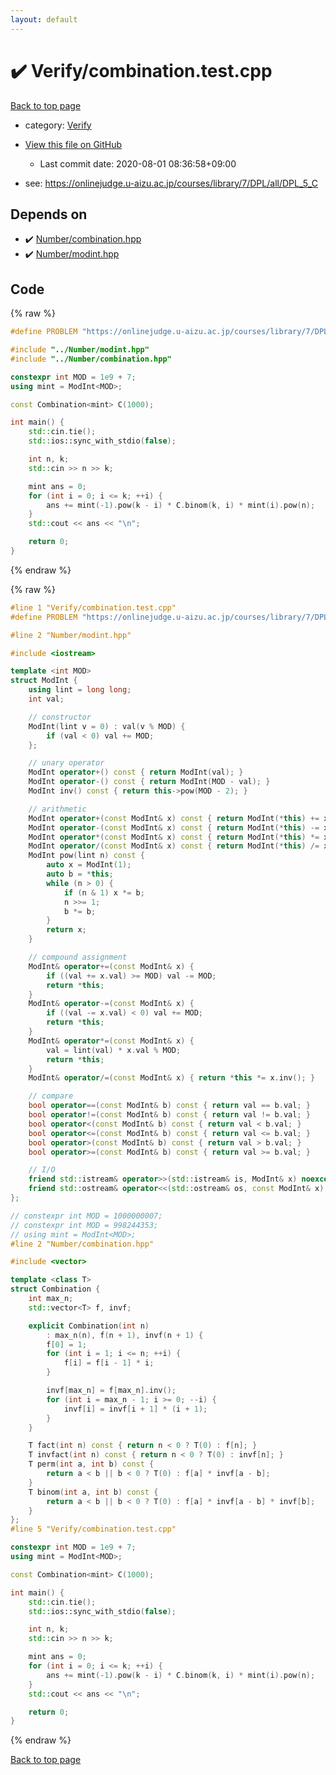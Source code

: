 ```yaml
---
layout: default
---
```


<!-- mathjax config similar to math.stackexchange -->
<script type="text/javascript" async
  src="https://cdnjs.cloudflare.com/ajax/libs/mathjax/2.7.5/MathJax.js?config=TeX-MML-AM_CHTML">
</script>
<script type="text/x-mathjax-config">
  MathJax.Hub.Config({
    TeX: { equationNumbers: { autoNumber: "AMS" }},
    tex2jax: {
      inlineMath: [ ['$','$'] ],
      processEscapes: true
    },
    "HTML-CSS": { matchFontHeight: false },
    displayAlign: "left",
    displayIndent: "2em"
  });
</script>

<script type="text/javascript" src="https://cdnjs.cloudflare.com/ajax/libs/jquery/3.4.1/jquery.min.js"></script>
<script src="https://cdn.jsdelivr.net/npm/jquery-balloon-js@1.1.2/jquery.balloon.min.js" integrity="sha256-ZEYs9VrgAeNuPvs15E39OsyOJaIkXEEt10fzxJ20+2I=" crossorigin="anonymous"></script>
<script type="text/javascript" src="../../assets/js/copy-button.js"></script>
<link rel="stylesheet" href="../../assets/css/copy-button.css" />


# :heavy_check_mark: Verify/combination.test.cpp

<a href="../../index.html">Back to top page</a>

* category: <a href="../../index.html#5a750f86ef41f22f852c43351e3ff383">Verify</a>
* <a href="{{ site.github.repository_url }}/blob/master/Verify/combination.test.cpp">View this file on GitHub</a>
    - Last commit date: 2020-08-01 08:36:58+09:00


* see: <a href="https://onlinejudge.u-aizu.ac.jp/courses/library/7/DPL/all/DPL_5_C">https://onlinejudge.u-aizu.ac.jp/courses/library/7/DPL/all/DPL_5_C</a>


## Depends on

* :heavy_check_mark: <a href="../../library/Number/combination.hpp.html">Number/combination.hpp</a>
* :heavy_check_mark: <a href="../../library/Number/modint.hpp.html">Number/modint.hpp</a>


## Code

<a id="unbundled"></a>
{% raw %}
```cpp
#define PROBLEM "https://onlinejudge.u-aizu.ac.jp/courses/library/7/DPL/all/DPL_5_C"

#include "../Number/modint.hpp"
#include "../Number/combination.hpp"

constexpr int MOD = 1e9 + 7;
using mint = ModInt<MOD>;

const Combination<mint> C(1000);

int main() {
    std::cin.tie();
    std::ios::sync_with_stdio(false);

    int n, k;
    std::cin >> n >> k;

    mint ans = 0;
    for (int i = 0; i <= k; ++i) {
        ans += mint(-1).pow(k - i) * C.binom(k, i) * mint(i).pow(n);
    }
    std::cout << ans << "\n";

    return 0;
}

```
{% endraw %}

<a id="bundled"></a>
{% raw %}
```cpp
#line 1 "Verify/combination.test.cpp"
#define PROBLEM "https://onlinejudge.u-aizu.ac.jp/courses/library/7/DPL/all/DPL_5_C"

#line 2 "Number/modint.hpp"

#include <iostream>

template <int MOD>
struct ModInt {
    using lint = long long;
    int val;

    // constructor
    ModInt(lint v = 0) : val(v % MOD) {
        if (val < 0) val += MOD;
    };

    // unary operator
    ModInt operator+() const { return ModInt(val); }
    ModInt operator-() const { return ModInt(MOD - val); }
    ModInt inv() const { return this->pow(MOD - 2); }

    // arithmetic
    ModInt operator+(const ModInt& x) const { return ModInt(*this) += x; }
    ModInt operator-(const ModInt& x) const { return ModInt(*this) -= x; }
    ModInt operator*(const ModInt& x) const { return ModInt(*this) *= x; }
    ModInt operator/(const ModInt& x) const { return ModInt(*this) /= x; }
    ModInt pow(lint n) const {
        auto x = ModInt(1);
        auto b = *this;
        while (n > 0) {
            if (n & 1) x *= b;
            n >>= 1;
            b *= b;
        }
        return x;
    }

    // compound assignment
    ModInt& operator+=(const ModInt& x) {
        if ((val += x.val) >= MOD) val -= MOD;
        return *this;
    }
    ModInt& operator-=(const ModInt& x) {
        if ((val -= x.val) < 0) val += MOD;
        return *this;
    }
    ModInt& operator*=(const ModInt& x) {
        val = lint(val) * x.val % MOD;
        return *this;
    }
    ModInt& operator/=(const ModInt& x) { return *this *= x.inv(); }

    // compare
    bool operator==(const ModInt& b) const { return val == b.val; }
    bool operator!=(const ModInt& b) const { return val != b.val; }
    bool operator<(const ModInt& b) const { return val < b.val; }
    bool operator<=(const ModInt& b) const { return val <= b.val; }
    bool operator>(const ModInt& b) const { return val > b.val; }
    bool operator>=(const ModInt& b) const { return val >= b.val; }

    // I/O
    friend std::istream& operator>>(std::istream& is, ModInt& x) noexcept { return is >> x.val; }
    friend std::ostream& operator<<(std::ostream& os, const ModInt& x) noexcept { return os << x.val; }
};

// constexpr int MOD = 1000000007;
// constexpr int MOD = 998244353;
// using mint = ModInt<MOD>;
#line 2 "Number/combination.hpp"

#include <vector>

template <class T>
struct Combination {
    int max_n;
    std::vector<T> f, invf;

    explicit Combination(int n)
        : max_n(n), f(n + 1), invf(n + 1) {
        f[0] = 1;
        for (int i = 1; i <= n; ++i) {
            f[i] = f[i - 1] * i;
        }

        invf[max_n] = f[max_n].inv();
        for (int i = max_n - 1; i >= 0; --i) {
            invf[i] = invf[i + 1] * (i + 1);
        }
    }

    T fact(int n) const { return n < 0 ? T(0) : f[n]; }
    T invfact(int n) const { return n < 0 ? T(0) : invf[n]; }
    T perm(int a, int b) const {
        return a < b || b < 0 ? T(0) : f[a] * invf[a - b];
    }
    T binom(int a, int b) const {
        return a < b || b < 0 ? T(0) : f[a] * invf[a - b] * invf[b];
    }
};
#line 5 "Verify/combination.test.cpp"

constexpr int MOD = 1e9 + 7;
using mint = ModInt<MOD>;

const Combination<mint> C(1000);

int main() {
    std::cin.tie();
    std::ios::sync_with_stdio(false);

    int n, k;
    std::cin >> n >> k;

    mint ans = 0;
    for (int i = 0; i <= k; ++i) {
        ans += mint(-1).pow(k - i) * C.binom(k, i) * mint(i).pow(n);
    }
    std::cout << ans << "\n";

    return 0;
}

```
{% endraw %}

<a href="../../index.html">Back to top page</a>


